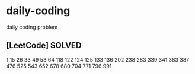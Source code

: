 # daily-coding
daily coding problem

## [LeetCode] SOLVED
1 15 26 33 49 53 64 118 122 124 125 133 136 202 238 283 339 341 383 387 476 525 543 652 678 680 704 771 796 991
